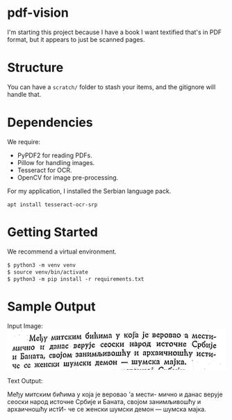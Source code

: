 # pdf-vision

I'm starting this project because I have a book I want textified that's in PDF format, but it appears to just be scanned pages.

# Structure

You can have a `scratch/` folder to stash your items, and the gitignore will handle that.

# Dependencies

We require:

- PyPDF2 for reading PDFs.
- Pillow for handling images.
- Tesseract for OCR.
- OpenCV for image pre-processing.

For my application, I installed the Serbian language pack.

```
apt install tesseract-ocr-srp
```

# Getting Started

We recommend a virtual environment.

```
$ python3 -m venv venv
$ source venv/bin/activate
$ python3 -m pip install -r requirements.txt
```

# Sample Output

Input Image:
![A paragraph in Cyrillic.](media/cropped-text.png)


Text Output:

Међу митским бићима у која је веровао 'а мести-
мично и данас верује сеоски народ источне Србије
и Баната, својом занимљивошћу и архаичношћу истИ-
че се женски шумски демон — шумска мајка.
